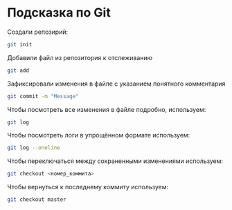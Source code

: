 # Подсказка по Git
Создали репозирий:
```sh
git init
```
Добавили файл из репозитория к отслеживанию
```sh
git add
```
Зафиксировали изменения в файле с указанием понятного комментария
```sh
git commit -m "Message"
```
Чтобы посмотреть все изменения в файле подробно, используем:
```sh
git log
```
Чтобы посмотреть логи в упрощённом формате используем:
```sh
git log --oneline
```
Чтобы переключаться между сохраненными изменениями используем:
```sh
git checkout <номер_коммита>
```

Чтобы вернуться к последнему коммиту используем:
```sh 
git checkout master
```